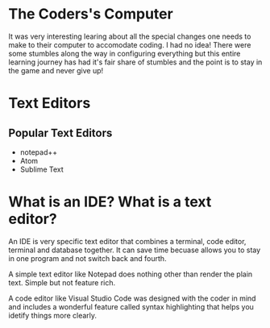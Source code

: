 
# The Coders's Computer


It was very interesting learing about all the special changes 
one needs to make to their computer to accomodate coding. I had
no idea! There were some stumbles along the way in configuring everything but this entire learning journey has had it's fair share of stumbles and the point is to stay in the game and never give up! 

# Text Editors

## Popular Text Editors

- notepad++
- Atom
- Sublime Text

# What is an IDE? What is a text editor?

An IDE is very specific text editor that combines a terminal,
code editor, terminal and database together. It can save time
becuase allows you to stay in one program and not switch back
and fourth.

A simple text editor like Notepad does nothing other than render 
the plain text. Simple but not feature rich.

A code editor like Visual Studio Code was designed with the coder
in mind and includes a wonderful feature called syntax highlighting
that helps you idetify things more clearly. 